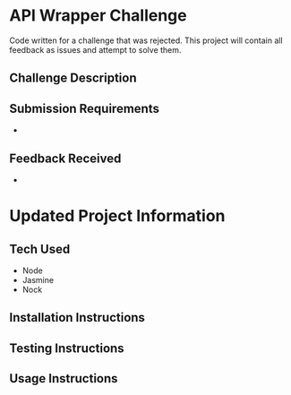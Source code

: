 # API Wrapper Challenge
Code written for a challenge that was rejected. This project will contain all feedback as issues and attempt to solve them.

## Challenge Description


## Submission Requirements
- 

## Feedback Received
- 

# Updated Project Information

## Tech Used
- Node
- Jasmine
- Nock

## Installation Instructions

## Testing Instructions

## Usage Instructions
